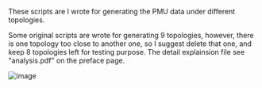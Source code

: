 These scripts are I wrote for generating the PMU data under different topologies.

Some original scripts are wrote for generating 9 topologies, however, there is one topology too close to another one, so I suggest delete that one, and keep 8 topologies left for testing purpose. The detail explainsion file see "analysis.pdf" on the preface page.

![image](https://raw.githubusercontent.com/liyifu93/IEEE_34_Node_Test_Feeder/master/All_8_Topologies.jpg)
